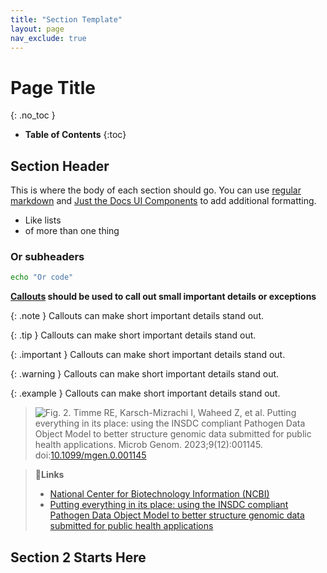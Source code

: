 ```yaml
---
title: "Section Template"
layout: page
nav_exclude: true
---
```

<!---👆Above: Frontmatter used by Just the Docs to organize pages, this is only needed once per-page-->

<!---Page header, should be the same as title in frontmatter, this is only needed once per-page-->
<!---the no_toc block below the header keeps it out of the table of contents-->
# Page Title
{: .no_toc }

<!---Page table of contents, this is only needed once per-page-->
- **Table of Contents**
{:toc}


<!---First section header text, each section should use "##" (H2) to avoid more than one H1 in the final page-->
## Section Header

<!---Section text-->
This is where the body of each section should go. You can use [regular markdown](https://just-the-docs.com/docs/index-test/) and [Just the Docs UI Components](https://just-the-docs.com/docs/ui-components/) to add additional formatting.

* Like lists
* of more than one thing

### Or subheaders

```bash
echo "Or code"
```

**[Callouts](https://just-the-docs.com/docs/ui-components/callouts/) should be used to call out small important details or exceptions**

{: .note }
Callouts can make short important details stand out.

{: .tip }
Callouts can make short important details stand out.

{: .important }
Callouts can make short important details stand out.

{: .warning }
Callouts can make short important details stand out.

{: .example }
Callouts can make short important details stand out.

<!--
For figures that need to be cited, use greater than to enclose both the figure and the citation in a quote block.
-->
> ![Fig. 2.](../../media/Pathogen_DOM.png)
> Timme RE, Karsch-Mizrachi I, Waheed Z, et al. Putting everything in its place: using the INSDC compliant Pathogen Data Object Model to better structure genomic data submitted for public health applications. Microb Genom. 2023;9(12):001145. doi:[10.1099/mgen.0.001145](https://doi.org/10.1099/mgen.0.001145)


<!--End each section with a set of links-->
> **🔗Links**
> - [National Center for Biotechnology Information (NCBI)](https://www.ncbi.nlm.nih.gov/)
> - [Putting everything in its place: using the INSDC compliant Pathogen Data Object Model to better structure genomic data submitted for public health applications](https://www.microbiologyresearch.org/content/journal/mgen/10.1099/mgen.0.001145)

<!---Next section-->

## Section 2 Starts Here
